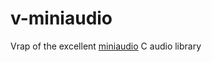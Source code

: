 # v-miniaudio
Vrap of the excellent [miniaudio](https://github.com/dr-soft/miniaudio) C audio library
